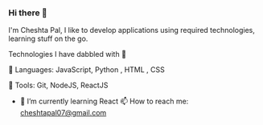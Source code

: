 ### Hi there 👋

I'm Cheshta Pal, I like to develop applications using required technologies, learning stuff on the go.


Technologies I have dabbled with 📁

:small_orange_diamond: Languages: JavaScript, Python , HTML , CSS

:small_orange_diamond: Tools: Git, NodeJS, ReactJS 
- 🌱 I’m currently learning React
 📫 How to reach me: cheshtapal07@gmail.com
<!--
**cheshta0112/cheshta0112** is a ✨ _special_ ✨ repository because its `README.md` (this file) appears on your GitHub profile.

Here are some ideas to get you started:

- 🔭 I’m currently working on ...
- 🌱 I’m currently learning React
- 👯 I’m looking to collaborate on ...
- 🤔 I’m looking for help with ...
- 💬 Ask me about ...
 📫 How to reach me: cheshtapal07@gmail.com
- 😄 Pronouns: ...
- ⚡ Fun fact: ...
-->
